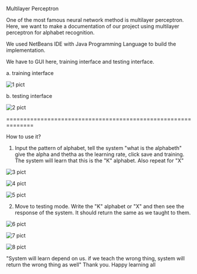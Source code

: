Multilayer Perceptron

One of the most famous neural network method is multilayer perceptron. Here, we want to make a documentation of our project using multilayer perceptron for alphabet recognition.

We used NetBeans IDE with Java Programming Language to build the implementation.

We have to GUI here, training interface and testing interface.

a. training interface

![1 pict](https://user-images.githubusercontent.com/43143626/80814076-6bcbfb00-8bf5-11ea-859a-7a0c174064cb.JPG)

b. testing interface

![2 pict](https://user-images.githubusercontent.com/43143626/80814596-5d321380-8bf6-11ea-823f-92f90fe4b1cd.JPG)

==============================================================

How to use it?

1. Input the pattern of alphabet, tell the system "what is the alphabeth" give the alpha and thetha as the learning rate, click save and training. The system will learn that this is the "K" alphabet. Also repeat for "X"

![3 pict](https://user-images.githubusercontent.com/43143626/80814603-615e3100-8bf6-11ea-9422-9558f9b4ef71.JPG)

![4 pict](https://user-images.githubusercontent.com/43143626/80814604-61f6c780-8bf6-11ea-93d8-c91d7a4da6c4.JPG)

![5 pict](https://user-images.githubusercontent.com/43143626/80814605-628f5e00-8bf6-11ea-8fc5-2d71f589bc8e.JPG)


2. Move to testing mode. Write the "K" alphabet or "X" and then see the response of the system. It should return the same as we taught to them.

![6 pict](https://user-images.githubusercontent.com/43143626/80814606-628f5e00-8bf6-11ea-8d7c-a87466a791de.JPG)

![7 pict](https://user-images.githubusercontent.com/43143626/80814608-6327f480-8bf6-11ea-8952-baabfdf12059.JPG)

![8 pict](https://user-images.githubusercontent.com/43143626/80814610-63c08b00-8bf6-11ea-8d52-427764947d80.JPG)


"System will learn depend on us. if we teach the wrong thing, system will return the wrong thing as well"
Thank you.
Happy learning all


